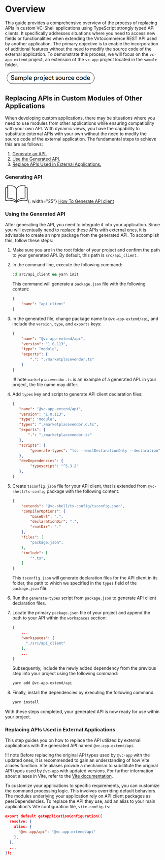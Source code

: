 # Overview

This guide provides a comprehensive overview of the process of replacing APIs in custom VC-Shell applications using TypeScript strongly typed API clients. It specifically addresses situations where you need to access new fields or functionalities when extending the Virtocommerce REST API used by another application. The primary objective is to enable the incorporation of additional features without the need to modify the source code of the external application. To demonstrate this process, we will focus on the `vc-app-extend` project, an extension of the `vc-app` project located in the `sample` folder.

[![View the source code of the sample project](../../media/source_code.png)](https://github.com/VirtoCommerce/vc-shell/tree/main/sample/vc-app-extend)

## Replacing APIs in Custom Modules of Other Applications

When developing custom applications, there may be situations where you need to use modules from other applications while ensuring compatibility with your own API. With dynamic views, you have the capability to substitute external APIs with your own without the need to modify the source code of the external application. The fundamental steps to achieve this are as follows:

1. [Generate an API.](Overriding-API.md#generating-an-api)
1. [Use the Generated API.](Overriding-API.md#using-the-generated-api)
3. [Replace APIs Used in External Applications.](Overriding-API.md#replacing-apis-used-in-external-applications)

### Generating API

![Readmore](../../media/readmore.png){: width="25"} [How To Generate API client](../How-tos/generate-api-client.md)

### Using the Generated API

After generating the API, you need to integrate it into your application. Since you will eventually need to replace these APIs with external ones, it is advisable to create an npm package from the generated API. To accomplish this, follow these steps:

1. Make sure you are in the root folder of your project and confirm the path to your generated API. By default, this path is `src/api_client`. 
1. In the command line, execute the following command:

    ```bash
    cd src/api_client && yarn init
    ```

    This command will generate a `package.json` file with the following content:

    ```json title="vc-app-extend/src/api_client/package.json" linenums="1"
    {
        "name": "api_client"
    }
    ```

1. In the generated file, change package name to `@vc-app-extend/api`, and include the `version`, `type`, and `exports` keys:

    ```json title="vc-app-extend/src/api_client/package.json" linenums="1"
    {
        "name": "@vc-app-extend/api",
        "version": "1.0.113",
        "type": "module",
        "exports": {
            ".": "./marketplacevendor.ts"
        }
    }
    ```

    !!! note
        `marketplacevendor.ts` is an example of a generated API. in your project, the file name may differ.

1. Add `types` key and script to generate API client declaration files:

    ```json title="vc-app-extend/src/api_client/package.json" linenums="1"
    {
       "name": "@vc-app-extend/api",
       "version": "1.0.113",
       "type": "module",
       "types": "./marketplacevendor.d.ts",
       "exports": {
           ".": "./marketplacevendor.ts"
       },
       "scripts": {
            "generate-types": "tsc --emitDeclarationOnly --declaration"
       },
       "devDependencies": {
            "typescript": "^5.3.2"
       },
    }
    ```

1. Create `tsconfig.json` file for your API client, that is extended from `@vc-shell/ts-config` package with the following content:

    ```json title="vc-app-extend/src/api_client/tsconfig.json" linenums="1"
    {
        "extends": "@vc-shell/ts-config/tsconfig.json",
        "compilerOptions": {
            "baseUrl": ".",
            "declarationDir": ".",
            "rootDir": "."
        },
        "files": [
            "package.json",
        ],
        "include": [
            "*.ts",
        ]
    }
    ```

    This `tsconfig.json` will generate declaration files for the API client in its folder, the path to which we specified in the `types` field of the `package.json` file.

1. Run the `generate-types` script from `package.json` to generate API client declaration files.

1. Locate the primary `package.json` file of your project and append the path to your API within the `workspaces` section:

    ```json title="vc-app-extend/package.json" linenums="1"
    {
        ...
        "workspaces": [
          "./src/api_client"
        ],
        ...
    }
    ```

    Subsequently, include the newly added dependency from the previous step into your project using the following command:

    ```bash
    yarn add @vc-app-extend/api
    ```

1. Finally, install the dependencies by executing the following command:

    ```bash
    yarn install
    ```

With these steps completed, your generated API is now ready for use within your project.

### Replacing APIs Used in External Applications

This step guides you on how to replace the API utilized by external applications with the generated API named `@vc-app-extend/api`.

!!! note
    Before replacing the original API types used by `@vc-app` with the updated ones, it is recommended to gain an understanding of how Vite aliases function. Vite aliases provide a mechanism to substitute the original API types used by `@vc-app` with updated versions. For further information about aliases in Vite, refer to the [Vite documentation](https://vitejs.dev/config/shared-options.html#resolve-alias).

To customize your applications to specific requirements, you can customize the command processing logic. This involves overriding default behaviors. The modules underlying your application rely on API client packages as peerDependencies. To replace the API they use, add an alias to your main application's Vite configuration file, `vite.config.ts`:

```json title="vc-app-extend/vite.config.ts" linenums="1"
export default getApplicationConfiguration({
  resolve: {
    alias: {
      "@vc-app/api": "@vc-app-extend/api"
    },
  },
  ...
});
```